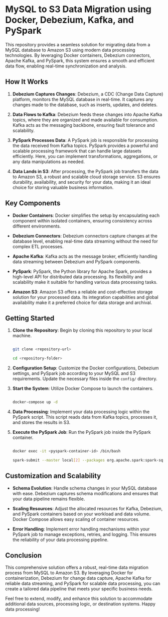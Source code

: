 # MySQL to S3 Data Migration using Docker, Debezium, Kafka, and PySpark 

This repository provides a seamless solution for migrating data from a MySQL database to Amazon S3 using modern data processing technologies. By leveraging Docker containers, Debezium connectors, Apache Kafka, and PySpark, this system ensures a smooth and efficient data flow, enabling real-time synchronization and analysis.

## How It Works

1. **Debezium Captures Changes**: Debezium, a CDC (Change Data Capture) platform, monitors the MySQL database in real-time. It captures any changes made to the database, such as inserts, updates, and deletes. 

2. **Data Flows to Kafka**: Debezium feeds these changes into Apache Kafka topics, where they are organized and made available for consumption. Kafka acts as the messaging backbone, ensuring fault tolerance and scalability. 

3. **PySpark Processes Data**: A PySpark job is responsible for processing the data received from Kafka topics. PySpark provides a powerful and scalable processing framework that can handle large datasets efficiently. Here, you can implement transformations, aggregations, or any data manipulations as needed. 

4. **Data Lands in S3**: After processing, the PySpark job transfers the data to Amazon S3, a robust and scalable cloud storage service. S3 ensures durability, availability, and security for your data, making it an ideal choice for storing valuable business information.

 ## Key Components 

- **Docker Containers**: Docker simplifies the setup by encapsulating each component within isolated containers, ensuring consistency across different environments. 

- **Debezium Connectors**: Debezium connectors capture changes at the database level, enabling real-time data streaming without the need for complex ETL processes. 

- **Apache Kafka**: Kafka acts as the message broker, efficiently handling data streaming between Debezium and PySpark components.

- **PySpark**: PySpark, the Python library for Apache Spark, provides a high-level API for distributed data processing. Its flexibility and scalability make it suitable for handling various data processing tasks.

 

- **Amazon S3**: Amazon S3 offers a reliable and cost-effective storage solution for your processed data. Its integration capabilities and global availability make it a preferred choice for data storage and archival. 

## Getting Started 

1. **Clone the Repository**: Begin by cloning this repository to your local machine. 

   ```bash

   git clone <repository-url>

   cd <repository-folder>

   ``` 

2. **Configuration Setup**: Customize the Docker configurations, Debezium settings, and PySpark job according to your MySQL and S3 requirements. Update the necessary files inside the `config/` directory. 

3. **Start the System**: Utilize Docker Compose to launch the containers. 

   ```bash

   docker-compose up -d

   ``` 

4. **Data Processing**: Implement your data processing logic within the PySpark script. This script reads data from Kafka topics, processes it, and stores the results in S3. 

5. **Execute the PySpark Job**: Run the PySpark job inside the PySpark container.

   ```bash

   docker exec -it <pyspark-container-id> /bin/bash

   spark-submit --master local[2] --packages org.apache.spark:spark-sql-kafka-0-10_2.12:3.2.0 app.py

   ``` 

## Customization and Scalability 

- **Schema Evolution**: Handle schema changes in your MySQL database with ease. Debezium captures schema modifications and ensures that your data pipeline remains flexible. 

- **Scaling Resources**: Adjust the allocated resources for Kafka, Debezium, and PySpark containers based on your workload and data volume. Docker Compose allows easy scaling of container resources. 

- **Error Handling**: Implement error handling mechanisms within your PySpark job to manage exceptions, retries, and logging. This ensures the reliability of your data processing pipeline. 

## Conclusion 

This comprehensive solution offers a robust, real-time data migration process from MySQL to Amazon S3. By leveraging Docker for containerization, Debezium for change data capture, Apache Kafka for reliable data streaming, and PySpark for scalable data processing, you can create a tailored data pipeline that meets your specific business needs. 

Feel free to extend, modify, and enhance this solution to accommodate additional data sources, processing logic, or destination systems. Happy data processing!
